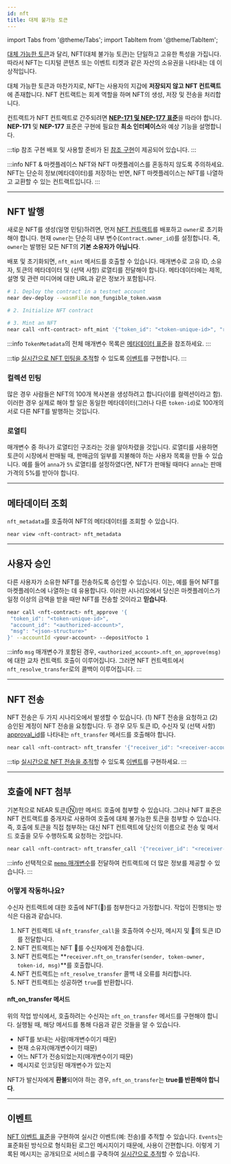 ```yaml
---
id: nft
title: 대체 불가능 토큰
---
```


import Tabs from '@theme/Tabs';
import TabItem from '@theme/TabItem';

[대체 가능한 토큰](ft.md)과 달리, NFT(대체 불가능 토큰)는 단일하고 고유한 특성을 가집니다. 따라서 NFT는 디지털 콘텐츠 또는 이벤트 티켓과 같은 자산의 소유권을 나타내는 데 이상적입니다.

대체 가능한 토큰과 마찬가지로, NFT는 사용자의 지갑에 **저장되지 않고** **NFT 컨트랙트**에 존재합니다. NFT 컨트랙트는 회계 역할을 하며 NFT의 생성, 저장 및 전송을 처리합니다.

컨트랙트가 NFT 컨트랙트로 간주되려면 [**NEP-171 및 NEP-177 표준**](https://nomicon.io/Standards/Tokens/NonFungibleToken)을 따라야 합니다. **NEP-171** 및 **NEP-177** 표준은 구현에 필요한 **최소 인터페이스**와 예상 기능을 설명합니다.


:::tip 참조 구현
배포 및 사용할 준비가 된 [참조 구현](https://github.com/near-examples/NFT)이 제공되어 있습니다.
:::

:::info NFT & 마켓플레이스
NFT와 NFT 마켓플레이스를 혼동하지 않도록 주의하세요. NFT는 단순히 정보(메타데이터)를 저장하는 반면, NFT 마켓플레이스는 NFT를 나열하고 교환할 수 있는 컨트랙트입니다.
:::

---


## NFT 발행
새로운 NFT를 생성(일명 민팅)하려면, 먼저 [NFT 컨트랙트](https://github.com/near-examples/NFT)를 배포하고 `owner`로 초기화해야 합니다. 현재 `owner`는 단순히 내부 변수(`Contract.owner_id`)를 설정합니다. 즉, `owner`는 발행된 모든 NFT의 **기본 소유자가 아닙니다**.

배포 및 초기화되면, `nft_mint` 메서드를 호출할 수 있습니다. 매개변수로 고유 ID, 소유자, 토큰의 메타데이터 및 (선택 사항) 로열티를 전달해야 합니다. 메타데이터에는 제목, 설명 및 관련 미디어에 대한 URL과 같은 정보가 포함됩니다.

<Tabs className="language-tabs" groupId="code-tabs">
  <TabItem value="cli" label="NEAR CLI">

  ```bash
  # 1. Deploy the contract in a testnet account
  near dev-deploy --wasmFile non_fungible_token.wasm

  # 2. Initialize NFT contract

  # 3. Mint an NFT
  near call <nft-contract> nft_mint '{"token_id": "<token-unique-id>", "receiver_id": "<nft-owner-account>", "token_metadata": {"title": "<title>", "description": "<description>", "media": "<url>" }, "royalties": {"<account>" : <percentage>, "<account>" : <percentage>}}' --accountId <your-account>

  ```

  </TabItem>
</Tabs>

:::info
`TokenMetadata`의 전체 매개변수 목록은 [메타데이터 표준](https://nomicon.io/Standards/Tokens/NonFungibleToken/Metadata)을 참조하세요.
:::

:::tip
[실시간으로 NFT 민팅을 추적](../../4.tools/events.md)할 수 있도록 [이벤트](https://nomicon.io/Standards/Tokens/NonFungibleToken/Event)를 구현합니다.
:::

### 컬렉션 민팅
많은 경우 사람들은 NFT의 100개 복사본을 생성하려고 합니다(이를 컬렉션이라고 함). 이러한 경우 실제로 해야 할 일은 동일한 메타데이터(그러나 다른 `token-id`)로 100개의 서로 다른 NFT를 발행하는 것입니다.


### 로열티
매개변수 중 하나가 로열티인 구조라는 것을 알아차렸을 것입니다. 로열티를 사용하면 토큰이 시장에서 판매될 때, 판매금의 일부를 지불해야 하는 사용자 목록을 만들 수 있습니다. 예를 들어 `anna`가 `5%` 로열티를 설정하였다면, NFT가 판매될 때마다 `anna`는 판매 가격의 5%를 받아야 합니다.

<hr class="subsection"/>

## 메타데이터 조회
`nft_metadata`를 호출하여 NFT의 메타데이터를 조회할 수 있습니다.

<Tabs className="language-tabs" groupId="code-tabs">
  <TabItem value="cli" label="NEAR CLI">

  ```bash
  near view <nft-contract> nft_metadata
  ```

  </TabItem>
</Tabs>

<hr class="subsection"/>

## 사용자 승인
다른 사용자가 소유한 NFT를 전송하도록 승인할 수 있습니다. 이는, 예를 들어 NFT를 마켓플레이스에 나열하는 데 유용합니다. 이러한 시나리오에서 당신은 마켓플레이스가 일정 이상의 금액을 받을 때만 NFT를 전송할 것이라고 **믿습니다**.

<Tabs className="language-tabs" groupId="code-tabs">
  <TabItem value="cli" label="NEAR CLI">

  ```bash
  near call <nft-contract> nft_approve '{
   "token_id": "<token-unique-id>",
   "account_id": "<authorized-account>",
   "msg": "<json-structure>"
  }' --accountId <your-account> --depositYocto 1

  ```

  </TabItem>
</Tabs>

:::info
`msg` 매개변수가 포함된 경우, `<authorized_account>.nft_on_approve(msg)`에 대한 교차 컨트랙트 호출이 이루어집니다. 그러면 NFT 컨트랙트에서 `nft_resolve_transfer`로의 콜백이 이루어집니다.
:::


<hr class="subsection"/>

## NFT 전송
NFT 전송은 두 가지 시나리오에서 발생할 수 있습니다. (1) NFT 전송을 요청하고 (2) 승인된 계정이 NFT 전송을 요청합니다. 두 경우 모두 토큰 ID, 수신자 및 (선택 사항) [approval_id](https://nomicon.io/Standards/Tokens/NonFungibleToken/ApprovalManagement)를 나타내는 `nft_transfer` 메서드를 호출해야 합니다.

<Tabs className="language-tabs" groupId="code-tabs">
  <TabItem value="cli" label="NEAR CLI">

  ```bash
  near call <nft-contract> nft_transfer '{"receiver_id": "<receiver-account>", "token_id": "<token-unique-id>"}' --accountId <your-account> --depositYocto 1
  ```
  
  </TabItem>
</Tabs>

:::tip
[실시간으로 NFT 전송을 추적](../../4.tools/events.md)할 수 있도록 [이벤트](https://nomicon.io/Standards/Tokens/NonFungibleToken/Event)를 구현하세요.
:::

<hr class="subsection"/>

## 호출에 NFT 첨부
기본적으로 NEAR 토큰(Ⓝ)만 메서드 호출에 첨부할 수 있습니다. 그러나 NFT 표준은 NFT 컨트랙트를 중개자로 사용하여 호출에 대체 불가능한 토큰을 첨부할 수 있습니다. 즉, 호출에 토큰을 직접 첨부하는 대신 NFT 컨트랙트에 당신의 이름으로 전송 및 메서드 호출을 모두 수행하도록 요청하는 것입니다.



<Tabs className="language-tabs" groupId="code-tabs">
  <TabItem value="cli" label="NEAR CLI">

  ```bash
  near call <nft-contract> nft_transfer_call '{"receiver_id": "<receiver-contract>", "token_id": "<token_id>", "msg": "<a-string-message>"}' --accountId <your-account> --depositYocto 1
  ```
  
  </TabItem>
</Tabs>

:::info
선택적으로 [`memo` 매개변수](https://nomicon.io/Standards/Tokens/NonFungibleToken/Core#nft-interface)를 전달하여 컨트랙트에 더 많은 정보를 제공할 수 있습니다.
:::

### 어떻게 작동하나요?
수신자 컨트랙트에 대한 호출에 NFT(🎫)를 첨부한다고 가정합니다. 작업이 진행되는 방식은 다음과 같습니다.
1. NFT 컨트랙트 내 `nft_transfer_call`을 호출하여 수신자, 메시지 및 🎫의 토큰 ID를 전달합니다.
2. NFT 컨트랙트는 NFT 🎫를 수신자에게 전송합니다.
3. NFT 컨트랙트는 **`receiver.nft_on_transfer(sender, token-owner, token-id, msg)`**를 호출합니다.
4. NFT 컨트랙트는 `nft_resolve_transfer` 콜백 내 오류를 처리합니다.
5. NFT 컨트랙트는 성공하면 `true`를 반환합니다.

#### nft_on_transfer 메서드
위의 작업 방식에서, 호출하려는 수신자는 `nft_on_transfer` 메서드를 구현해야 합니다. 실행될 때, 해당 메서드를 통해 다음과 같은 것들을 알 수 있습니다.
- NFT를 보내는 사람(매개변수이기 때문)
- 현재 소유자(매개변수이기 때문)
- 어느 NFT가 전송되었는지(매개변수이기 때문)
- 메시지로 인코딩된 매개변수가 있는지

NFT가 발신자에게 **환불**되어야 하는 경우, `nft_on_transfer`는 **true를 반환해야 합니다**.

<hr class="subsection"/>

## 이벤트
[NFT 이벤트 표준](https://nomicon.io/Standards/Tokens/NonFungibleToken/Event)을 구현하여 실시간 이벤트(예: 전송)를 추적할 수 있습니다. `Events`는 표준화된 방식으로 형식화된 로그인 메시지이기 때문에, 사용이 간편합니다. 이렇게 기록된 메시지는 공개되므로 서비스를 구축하여 [실시간으로 추적](../../4.tools/events.md)할 수 있습니다.
